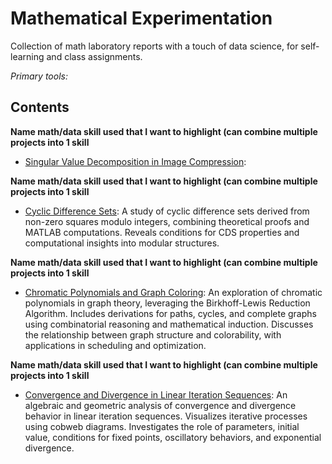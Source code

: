 # Mathematical Experimentation
Collection of math laboratory reports with a touch of data science, for self-learning and class assignments.

*Primary tools:*

## Contents
**Name math/data skill used that I want to highlight (can combine multiple projects into 1 skill**
- [Singular Value Decomposition in Image Compression](): 

**Name math/data skill used that I want to highlight (can combine multiple projects into 1 skill**
- [Cyclic Difference Sets](cyclic-difference-sets/cyclic-difference-sets.pdf): A study of cyclic difference sets derived from non-zero squares modulo integers, combining theoretical proofs and MATLAB computations. Reveals conditions for CDS properties and computational insights into modular structures.

**Name math/data skill used that I want to highlight (can combine multiple projects into 1 skill**
- [Chromatic Polynomials and Graph Coloring](chromatic-polynomials-and-graph-coloring/chromatic-polynomials-birkhoff-lewis-method.pdf): An exploration of chromatic polynomials in graph theory, leveraging the Birkhoff-Lewis Reduction Algorithm. Includes derivations for paths, cycles, and complete graphs using combinatorial reasoning and mathematical induction. Discusses the relationship between graph structure and colorability, with applications in scheduling and optimization.

**Name math/data skill used that I want to highlight (can combine multiple projects into 1 skill**
- [Convergence and Divergence in Linear Iteration Sequences](iteration-sequence-analysis/convergence-divergence-in-linear-iteration-sequences.pdf): An algebraic and geometric analysis of convergence and divergence behavior in linear iteration sequences. Visualizes iterative processes using cobweb diagrams. Investigates the role of parameters, initial value, conditions for fixed points, oscillatory behaviors, and exponential divergence.
